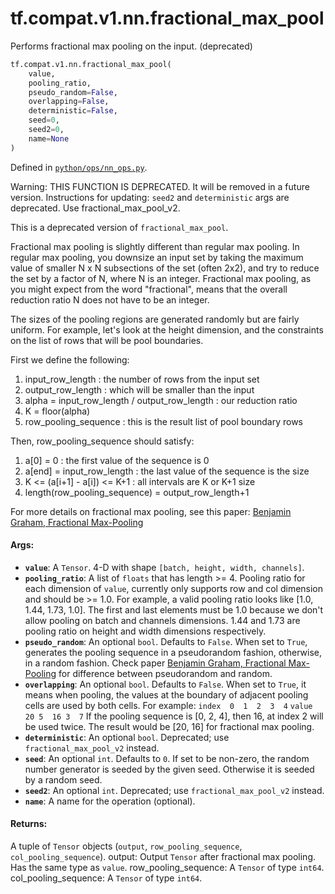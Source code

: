 <div itemscope itemtype="http://developers.google.com/ReferenceObject">
<meta itemprop="name" content="tf.compat.v1.nn.fractional_max_pool" />
<meta itemprop="path" content="Stable" />
</div>

# tf.compat.v1.nn.fractional_max_pool

Performs fractional max pooling on the input. (deprecated)

``` python
tf.compat.v1.nn.fractional_max_pool(
    value,
    pooling_ratio,
    pseudo_random=False,
    overlapping=False,
    deterministic=False,
    seed=0,
    seed2=0,
    name=None
)
```



Defined in [`python/ops/nn_ops.py`](/code/stable/tensorflow/python/ops/nn_ops.py).

<!-- Placeholder for "Used in" -->

Warning: THIS FUNCTION IS DEPRECATED. It will be removed in a future version.
Instructions for updating:
`seed2` and `deterministic` args are deprecated.  Use fractional_max_pool_v2.

This is a deprecated version of `fractional_max_pool`.

Fractional max pooling is slightly different than regular max pooling.  In
regular max pooling, you downsize an input set by taking the maximum value of
smaller N x N subsections of the set (often 2x2), and try to reduce the set by
a factor of N, where N is an integer.  Fractional max pooling, as you might
expect from the word "fractional", means that the overall reduction ratio N
does not have to be an integer.

The sizes of the pooling regions are generated randomly but are fairly
uniform.  For example, let's look at the height dimension, and the constraints
on the list of rows that will be pool boundaries.

First we define the following:

1.  input_row_length : the number of rows from the input set
2.  output_row_length : which will be smaller than the input
3.  alpha = input_row_length / output_row_length : our reduction ratio
4.  K = floor(alpha)
5.  row_pooling_sequence : this is the result list of pool boundary rows

Then, row_pooling_sequence should satisfy:

1.  a[0] = 0 : the first value of the sequence is 0
2.  a[end] = input_row_length : the last value of the sequence is the size
3.  K <= (a[i+1] - a[i]) <= K+1 : all intervals are K or K+1 size
4.  length(row_pooling_sequence) = output_row_length+1

For more details on fractional max pooling, see this paper: [Benjamin Graham,
Fractional Max-Pooling](http://arxiv.org/abs/1412.6071)

#### Args:


* <b>`value`</b>: A `Tensor`. 4-D with shape `[batch, height, width, channels]`.
* <b>`pooling_ratio`</b>: A list of `floats` that has length >= 4.  Pooling ratio for
  each dimension of `value`, currently only supports row and col dimension
  and should be >= 1.0. For example, a valid pooling ratio looks like [1.0,
  1.44, 1.73, 1.0]. The first and last elements must be 1.0 because we don't
  allow pooling on batch and channels dimensions.  1.44 and 1.73 are pooling
  ratio on height and width dimensions respectively.
* <b>`pseudo_random`</b>: An optional `bool`.  Defaults to `False`. When set to `True`,
  generates the pooling sequence in a pseudorandom fashion, otherwise, in a
  random fashion. Check paper [Benjamin Graham, Fractional
  Max-Pooling](http://arxiv.org/abs/1412.6071) for difference between
  pseudorandom and random.
* <b>`overlapping`</b>: An optional `bool`.  Defaults to `False`.  When set to `True`,
  it means when pooling, the values at the boundary of adjacent pooling
  cells are used by both cells. For example:
  `index  0  1  2  3  4`
  `value  20 5  16 3  7`
  If the pooling sequence is [0, 2, 4], then 16, at index 2 will be used
  twice.  The result would be [20, 16] for fractional max pooling.
* <b>`deterministic`</b>: An optional `bool`.  Deprecated; use `fractional_max_pool_v2`
  instead.
* <b>`seed`</b>: An optional `int`.  Defaults to `0`.  If set to be non-zero, the
  random number generator is seeded by the given seed.  Otherwise it is
  seeded by a random seed.
* <b>`seed2`</b>: An optional `int`.  Deprecated; use `fractional_max_pool_v2` instead.
* <b>`name`</b>: A name for the operation (optional).


#### Returns:


A tuple of `Tensor` objects (`output`, `row_pooling_sequence`,
`col_pooling_sequence`).
  output: Output `Tensor` after fractional max pooling.  Has the same type as
    `value`.
  row_pooling_sequence: A `Tensor` of type `int64`.
  col_pooling_sequence: A `Tensor` of type `int64`.